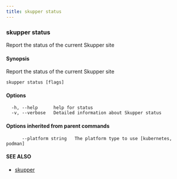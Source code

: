 ```yaml
---
title: skupper status
---
```

### skupper status

Report the status of the current Skupper site

#### Synopsis

Report the status of the current Skupper site

```
skupper status [flags]
```

#### Options

```
  -h, --help      help for status
  -v, --verbose   Detailed information about Skupper status
```

#### Options inherited from parent commands

```
      --platform string   The platform type to use [kubernetes, podman]
```

#### SEE ALSO

* [skupper](index.html) 

<!-- ###### Auto generated by spf13/cobra on 1-Feb-2024
 -->